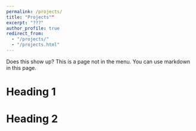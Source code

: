 ```yaml
---
permalink: /projects/
title: "Projects""
excerpt: "???"
author_profile: true
redirect_from: 
  - "/projects/"
  - "/projects.html"
---
```


Does this show up? This is a page not in the menu. You can use markdown in this page.

Heading 1
======

Heading 2
======
